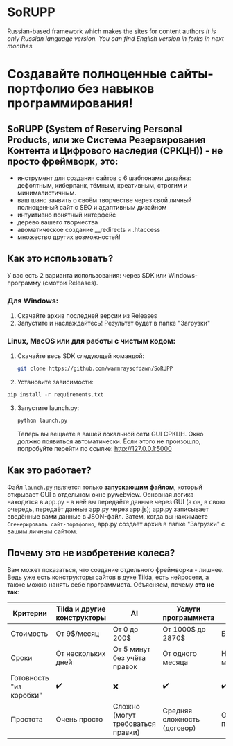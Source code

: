 # SoRUPP
Russian-based framework which makes the sites for content authors
_It is only Russian language version. You can find English version in forks in next monthes._

# Создавайте полноценные сайты-портфолио без навыков программирования!

## SoRUPP (System of Reserving Personal Products, или же Система Резервирования Контента и Цифрового наследия (СРКЦН)) - не просто фреймворк, это:
* инструмент для создания сайтов с 6 шаблонами дизайна: дефолтным, киберпанк, тёмным, креативным, строгим и минималистичным.
* ваш шанс заявить о своём творчестве через свой личный полноценный сайт с SEO и адаптивным дизайном
* интуитивно понятный интерфейс
* дерево вашего творчества
* авоматическое создание __redirects и .htaccess
* множество других возможностей!

## Как это использовать?
У вас есть 2 варианта использования: через SDK или Windows-программу (смотри Releases).

  ### Для Windows:
  1. Скачайте архив последней версии из Releases
  2. Запустите и наслаждайтесь! Результат будет в папке "Загрузки"
  
  ### Linux, MacOS или для работы с чистым кодом:
  1. Скачайте весь SDK следующей командой:
     ```bash
     git clone https://github.com/warmraysofdawn/SoRUPP
     ```
  2. Установите зависимости:
  ```python
  pip install -r requirements.txt
  ```
  3. Запустите launch.py:
     ```python
     python launch.py
     ```
     Теперь вы вещаете в вашей локальной сети GUI СРКЦН. Окно должно появиться автоматически. Если этого не произошло, попробуйте перейти по ссылке:
     http://127.0.0.1:5000

## Как это работает?
Файл `launch.py` является только **запускающим файлом**, который открывает GUI в отдельном окне pywebview. Основная логика находится в app.py - в неё вы передаёте данные через GUI (а он, в свою очередь, передаёт данные app.py через app.js); app.py записывает введённые вами данные в JSON-файл. Затем, когда вы нажимаете `Сгенерировать сайт-портфолио`, app.py создаёт архив в папке "Загрузки" с вашим личным сайтом. 

## Почему это не изобретение колеса?
Вам может показаться, что создание отдельного фреймворка - лишнее. Ведь уже есть конструкторы сайтов в духе Tilda, есть нейросети, а также можно нанять себе программиста. Объясняем, почему **это не так**:

| Критерии | Tilda и другие конструкторы | AI | Услуги программиста | SoRUPP |
| ------------- | ------------- | ------------- | ------------- | ------------- | 
| Стоимость  | От 9$/месяц | От 0 до 200$ | От 1000$ до 2870$ | Бесплатно | 
| Сроки  | От нескольких дней | От 5 минут без учёта правок | От одного месяца | Несколько минут  |  
| Готовность "из коробки"  | ✔️ | ❌ | ✔️ | ✔️ |
| Простота | Очень просто | Сложно (могут требоваться правки) | Средняя сложность (договор) | Очень просто |
